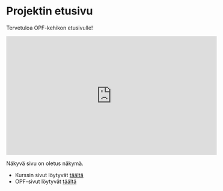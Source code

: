 # Projektin etusivu


Tervetuloa OPF-kehikon etusivulle! 

<iframe width="560" height="315" src="https://www.youtube.com/embed/rw9JVJZ0CnM" frameborder="0" allow="accelerometer; autoplay; clipboard-write; encrypted-media; gyroscope; picture-in-picture" allowfullscreen></iframe> 

Näkyvä sivu on oletus näkymä.

* Kurssin sivut löytyvät [täältä](http://ttc2070.pages.labranet.jamk.fi/)
* OPF-sivut löytyvät [täältä](http://open-project-framework.pages.labranet.jamk.fi/)




